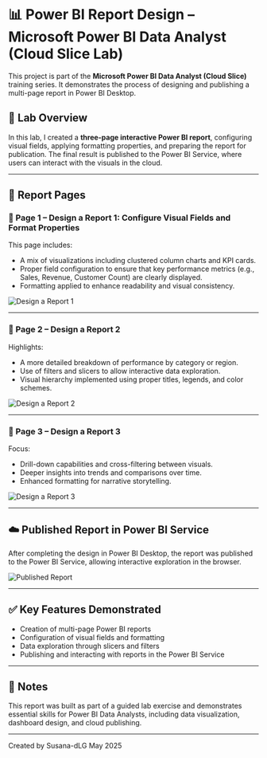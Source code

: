 
# 📊 Power BI Report Design – Microsoft Power BI Data Analyst (Cloud Slice Lab)

This project is part of the **Microsoft Power BI Data Analyst (Cloud Slice)** training series. It demonstrates the process of designing and publishing a multi-page report in Power BI Desktop.

## 🧪 Lab Overview

In this lab, I created a **three-page interactive Power BI report**, configuring visual fields, applying formatting properties, and preparing the report for publication. The final result is published to the Power BI Service, where users can interact with the visuals in the cloud.

---

## 📄 Report Pages

### 📘 Page 1 – Design a Report 1: Configure Visual Fields and Format Properties

This page includes:

* A mix of visualizations including clustered column charts and KPI cards.
* Proper field configuration to ensure that key performance metrics (e.g., Sales, Revenue, Customer Count) are clearly displayed.
* Formatting applied to enhance readability and visual consistency.

![Design a Report 1](https://github.com/user-attachments/assets/506379e9-9a34-4630-8fe7-bdc364bfa3ed)

---

### 📙 Page 2 – Design a Report 2

Highlights:

* A more detailed breakdown of performance by category or region.
* Use of filters and slicers to allow interactive data exploration.
* Visual hierarchy implemented using proper titles, legends, and color schemes.

![Design a Report 2](https://github.com/user-attachments/assets/6c2eb49c-4e3c-47fa-83f5-cc0a71327ff8)

---

### 📗 Page 3 – Design a Report 3

Focus:

* Drill-down capabilities and cross-filtering between visuals.
* Deeper insights into trends and comparisons over time.
* Enhanced formatting for narrative storytelling.

![Design a Report 3](https://github.com/user-attachments/assets/a0129b90-7807-42b4-b908-2327e4a7094b)

---

## ☁️ Published Report in Power BI Service

After completing the design in Power BI Desktop, the report was published to the Power BI Service, allowing interactive exploration in the browser.

![Published Report](https://github.com/user-attachments/assets/8a4b1da6-efb5-44bd-9227-a7cb935f9351)

---

## ✅ Key Features Demonstrated

* Creation of multi-page Power BI reports
* Configuration of visual fields and formatting
* Data exploration through slicers and filters
* Publishing and interacting with reports in the Power BI Service

---

## 📌 Notes

This report was built as part of a guided lab exercise and demonstrates essential skills for Power BI Data Analysts, including data visualization, dashboard design, and cloud publishing.

---
Created by Susana-dLG
May 2025
